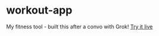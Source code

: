 # workout-app
My fitness tool - built this after a convo with Grok!
[Try it live](https://cobioha1.github.io/workout-app/)
